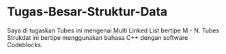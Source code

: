 # Tugas-Besar-Struktur-Data
Saya di tugaskan Tubes ini mengenai Multi Linked List bertipe M - N. 
Tubes Strukdat ini bertipe menggunakan bahasa C++ dengan software Codeblocks.
